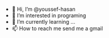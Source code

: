 - 👋 Hi, I’m @youssef-hasan
- 👀 I’m interested in programing
- 🌱 I’m currently learning ...
- 📫 How to reach me send me a gmail

<!---
youssef-hasan/youssef-hasan is a ✨ special ✨ repository because its `README.md` (this file) appears on your GitHub profile.
You can click the Preview link to take a look at your changes.
--->
